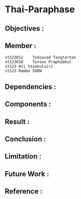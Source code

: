 # Thai-Paraphase
 
## Objectives :

## Member :
```
st123012	Todsavad Tangtortan
st123010	Tonson Praphabkul
st123 Ati tesakulsiri
st123 Rambo SORN
```

## Dependencies :

## Components :

## Result :

## Conclusion :

## Limitation :

## Future Work :

## Reference :